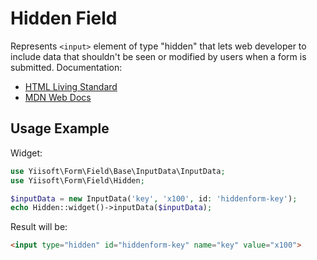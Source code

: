 # Hidden Field

Represents `<input>` element of type "hidden" that lets web developer to include data that shouldn't be seen or modified
by users when a form is submitted. Documentation:

- [HTML Living Standard](https://html.spec.whatwg.org/multipage/input.html#hidden-state-(type=hidden))
- [MDN Web Docs](https://developer.mozilla.org/docs/Web/HTML/Element/input/hidden)

## Usage Example

Widget:

```php
use Yiisoft\Form\Field\Base\InputData\InputData;
use Yiisoft\Form\Field\Hidden;

$inputData = new InputData('key', 'x100', id: 'hiddenform-key');
echo Hidden::widget()->inputData($inputData);
```

Result will be:

```html
<input type="hidden" id="hiddenform-key" name="key" value="x100">
```
